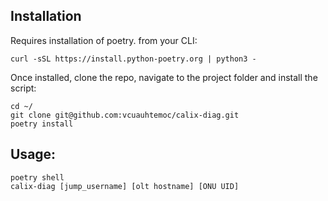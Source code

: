 ## Installation
Requires installation of poetry. from your CLI:
```
curl -sSL https://install.python-poetry.org | python3 -
```

Once installed, clone the repo, navigate to the project folder and install the script:
```
cd ~/
git clone git@github.com:vcuauhtemoc/calix-diag.git
poetry install
```
## Usage:

```
poetry shell
calix-diag [jump_username] [olt hostname] [ONU UID]
```